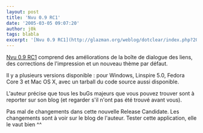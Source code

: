 ```yaml
---
layout: post
title: 'Nvu 0.9 RC1'
date: '2005-03-05 09:07:20'
author: j0k
tags: blabla
excerpt: '[Nvu 0.9 RC1](http://glazman.org/weblog/dotclear/index.php?2005/03/04/904-nvu-090rc1) comprend des améliorations de la boîte de dialogue des liens, des corrections de l''impression et un nouveau thème par défaut.    )   Il y a plusieurs versions disponible : pour Windows, Linspire 5.0, Fedora Core 3 et Mac OS X, avec un tarball du code source aussi      ...'
---
```


[Nvu 0.9 RC1](http://glazman.org/weblog/dotclear/index.php?2005/03/04/904-nvu-090rc1) comprend des améliorations de la boîte de dialogue des liens, des corrections de l'impression et un nouveau thème par défaut.

Il y a plusieurs versions disponible : pour Windows, Linspire 5.0, Fedora Core 3 et Mac OS X, avec un tarball du code source aussi disponible.

L'auteur précise que tous les buGs majeurs que vous pouvez trouver sont à reporter sur son blog (et regarder s'il n'ont pas été trouvé avant vous).

Pas mal de changements dans cette nouvelle Release Candidate. Les changements sont à voir sur le blog de l'auteur.   Tester cette application, elle le vaut bien ^^
